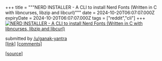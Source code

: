 +++
title = """NERD INSTALLER - A CLI to install Nerd Fonts (Written in C with libncurses, libzip and libcurl)"""
date = 2024-10-20T06:07:07.000Z
expiryDate = 2024-10-20T06:07:07.000Z
tags = ["reddit","cli"]
+++
[![NERD INSTALLER - A CLI to install Nerd Fonts (Written in C with libncurses, libzip and libcurl) ](https://external-preview.redd.it/cTNjbmgwdjhydXZkMRN-2pb7cwSEJ8pBW6LbBl3l7yf1gjTNbfWmbRG0tQwW.png?width=640&crop=smart&auto=webp&s=95064c1d42fde09f1d62dc6c73eabf1d4d71e376 "NERD INSTALLER - A CLI to install Nerd Fonts (Written in C with libncurses, libzip and libcurl) ")](https://www.reddit.com/r/commandline/comments/1g7s8qq/nerd_installer_a_cli_to_install_nerd_fonts/)

submitted by [/u/ganak-yantra](https://www.reddit.com/user/ganak-yantra)  
[\[link\]](https://v.redd.it/kjb99xu8ruvd1) [\[comments\]](https://www.reddit.com/r/commandline/comments/1g7s8qq/nerd_installer_a_cli_to_install_nerd_fonts/)

[[source]](https://www.reddit.com/r/commandline/comments/1g7s8qq/nerd_installer_a_cli_to_install_nerd_fonts/)
